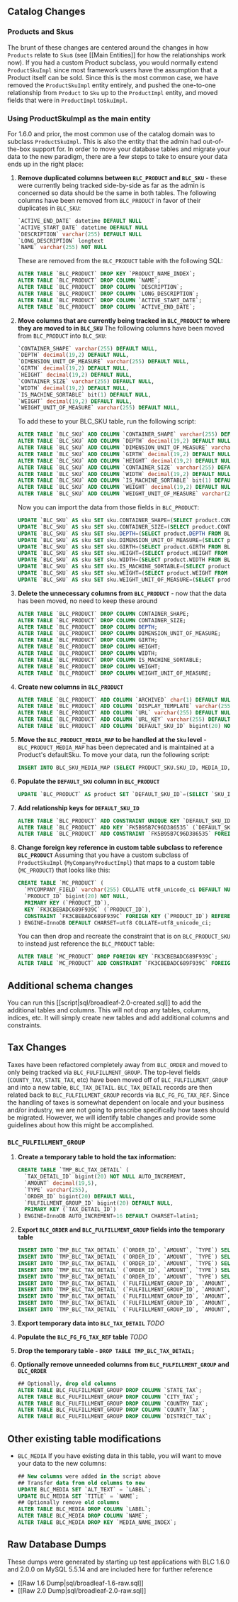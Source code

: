 ## Catalog Changes
### Products and Skus
The brunt of these changes are centered around the changes in how `Products` relate to `Sku`s (see [[Main Entities]] for how the relationships work now).  If you had a custom Product subclass, you would normally extend `ProductSkuImpl` since most framework users have the assumption that a Product itself can be sold.  Since this is the most common case, we have removed the `ProductSkuImpl` entity entirely, and pushed the one-to-one relationship from `Product` to `Sku` up to the `ProductImpl` entity, and moved fields that were in `ProductImpl` to`SkuImpl`.

### Using ProductSkuImpl as the main entity
For 1.6.0 and prior, the most common use of the catalog domain was to subclass `ProductSkuImpl`. This is also the entity that the admin had out-of-the-box support for.  In order to move your database tables and migrate your data to the new paradigm, there are a few steps to take to ensure your data ends up in the right place:

1.  **Remove duplicated columns between `BLC_PRODUCT` and `BLC_SKU`** - these were currently being tracked side-by-side as far as the admin is concerned so data should be the same in both tables.
    The following columns have been removed from `BLC_PRODUCT` in favor of their duplicates in `BLC_SKU`:
    ```sql
    `ACTIVE_END_DATE` datetime DEFAULT NULL
    `ACTIVE_START_DATE` datetime DEFAULT NULL
    `DESCRIPTION` varchar(255) DEFAULT NULL
    `LONG_DESCRIPTION` longtext
    `NAME` varchar(255) NOT NULL
    ```
    These are removed from the `BLC_PRODUCT` table with the following SQL:
    ```sql
    ALTER TABLE `BLC_PRODUCT` DROP KEY `PRODUCT_NAME_INDEX`;
    ALTER TABLE `BLC_PRODUCT` DROP COLUMN `NAME`;
    ALTER TABLE `BLC_PRODUCT` DROP COLUMN `DESCRIPTION`;
    ALTER TABLE `BLC_PRODUCT` DROP COLUMN `LONG_DESCRIPTION`;
    ALTER TABLE `BLC_PRODUCT` DROP COLUMN `ACTIVE_START_DATE`;
    ALTER TABLE `BLC_PRODUCT` DROP COLUMN `ACTIVE_END_DATE`;
    ```

2.  **Move columns that are currently being tracked in `BLC_PRODUCT` to where they are moved to in `BLC_SKU`**
    The following columns have been moved from `BLC_PRODUCT` into `BLC_SKU`:
    ```sql
    `CONTAINER_SHAPE` varchar(255) DEFAULT NULL,
    `DEPTH` decimal(19,2) DEFAULT NULL,
    `DIMENSION_UNIT_OF_MEASURE` varchar(255) DEFAULT NULL,
    `GIRTH` decimal(19,2) DEFAULT NULL,
    `HEIGHT` decimal(19,2) DEFAULT NULL,
    `CONTAINER_SIZE` varchar(255) DEFAULT NULL,
    `WIDTH` decimal(19,2) DEFAULT NULL,
    `IS_MACHINE_SORTABLE` bit(1) DEFAULT NULL,
    `WEIGHT` decimal(19,2) DEFAULT NULL,
    `WEIGHT_UNIT_OF_MEASURE` varchar(255) DEFAULT NULL,
    ```
    To add these to your BLC_SKU table, run the following script:
    ```sql
    ALTER TABLE `BLC_SKU` ADD COLUMN `CONTAINER_SHAPE` varchar(255) DEFAULT NULL;
    ALTER TABLE `BLC_SKU` ADD COLUMN `DEPTH` decimal(19,2) DEFAULT NULL;
    ALTER TABLE `BLC_SKU` ADD COLUMN `DIMENSION_UNIT_OF_MEASURE` varchar(255) DEFAULT NULL;
    ALTER TABLE `BLC_SKU` ADD COLUMN `GIRTH` decimal(19,2) DEFAULT NULL;
    ALTER TABLE `BLC_SKU` ADD COLUMN `HEIGHT` decimal(19,2) DEFAULT NULL;
    ALTER TABLE `BLC_SKU` ADD COLUMN `CONTAINER_SIZE` varchar(255) DEFAULT NULL;
    ALTER TABLE `BLC_SKU` ADD COLUMN `WIDTH` decimal(19,2) DEFAULT NULL;
    ALTER TABLE `BLC_SKU` ADD COLUMN `IS_MACHINE_SORTABLE` bit(1) DEFAULT NULL;
    ALTER TABLE `BLC_SKU` ADD COLUMN `WEIGHT` decimal(19,2) DEFAULT NULL;
    ALTER TABLE `BLC_SKU` ADD COLUMN `WEIGHT_UNIT_OF_MEASURE` varchar(255) DEFAULT NULL;
    ```
    Now you can import the data from those fields in `BLC_PRODUCT`:
    ```sql
    UPDATE `BLC_SKU` AS sku SET sku.CONTAINER_SHAPE=(SELECT product.CONTAINER_SHAPE FROM BLC_PRODUCT AS product, BLC_PRODUCT_SKU WHERE BLC_PRODUCT_SKU.SKU_ID = sku.SKU_ID AND product.PRODUCT_ID = BLC_PRODUCT_SKU.PRODUCT_ID);
    UPDATE `BLC_SKU` AS sku SET sku.CONTAINER_SIZE=(SELECT product.CONTAINER_SIZE FROM BLC_PRODUCT AS product, BLC_PRODUCT_SKU WHERE BLC_PRODUCT_SKU.SKU_ID = sku.SKU_ID AND product.PRODUCT_ID = BLC_PRODUCT_SKU.PRODUCT_ID);
    UPDATE `BLC_SKU` AS sku SET sku.DEPTH=(SELECT product.DEPTH FROM BLC_PRODUCT AS product, BLC_PRODUCT_SKU WHERE BLC_PRODUCT_SKU.SKU_ID = sku.SKU_ID AND product.PRODUCT_ID = BLC_PRODUCT_SKU.PRODUCT_ID);
    UPDATE `BLC_SKU` AS sku SET sku.DIMENSION_UNIT_OF_MEASURE=(SELECT product.DIMENSION_UNIT_OF_MEASURE FROM BLC_PRODUCT AS product, BLC_PRODUCT_SKU WHERE BLC_PRODUCT_SKU.SKU_ID = sku.SKU_ID AND product.PRODUCT_ID = BLC_PRODUCT_SKU.PRODUCT_ID);
    UPDATE `BLC_SKU` AS sku SET sku.GIRTH=(SELECT product.GIRTH FROM BLC_PRODUCT AS product, BLC_PRODUCT_SKU WHERE BLC_PRODUCT_SKU.SKU_ID = sku.SKU_ID AND product.PRODUCT_ID = BLC_PRODUCT_SKU.PRODUCT_ID);
    UPDATE `BLC_SKU` AS sku SET sku.HEIGHT=(SELECT product.HEIGHT FROM BLC_PRODUCT AS product, BLC_PRODUCT_SKU WHERE BLC_PRODUCT_SKU.SKU_ID = sku.SKU_ID AND product.PRODUCT_ID = BLC_PRODUCT_SKU.PRODUCT_ID);
    UPDATE `BLC_SKU` AS sku SET sku.WIDTH=(SELECT product.WIDTH FROM BLC_PRODUCT AS product, BLC_PRODUCT_SKU WHERE BLC_PRODUCT_SKU.SKU_ID = sku.SKU_ID AND product.PRODUCT_ID = BLC_PRODUCT_SKU.PRODUCT_ID);
    UPDATE `BLC_SKU` AS sku SET sku.IS_MACHINE_SORTABLE=(SELECT product.IS_MACHINE_SORTABLE FROM BLC_PRODUCT AS product, BLC_PRODUCT_SKU WHERE BLC_PRODUCT_SKU.SKU_ID = sku.SKU_ID AND product.PRODUCT_ID = BLC_PRODUCT_SKU.PRODUCT_ID);
    UPDATE `BLC_SKU` AS sku SET sku.WEIGHT=(SELECT product.WEIGHT FROM BLC_PRODUCT AS product, BLC_PRODUCT_SKU WHERE BLC_PRODUCT_SKU.SKU_ID = sku.SKU_ID AND product.PRODUCT_ID = BLC_PRODUCT_SKU.PRODUCT_ID);
    UPDATE `BLC_SKU` AS sku SET sku.WEIGHT_UNIT_OF_MEASURE=(SELECT product.WEIGHT_UNIT_OF_MEASURE FROM BLC_PRODUCT AS product, BLC_PRODUCT_SKU WHERE BLC_PRODUCT_SKU.SKU_ID = sku.SKU_ID AND product.PRODUCT_ID = BLC_PRODUCT_SKU.PRODUCT_ID);
    ```

3.  **Delete the unnecessary columns from `BLC_PRODUCT`** - now that the data has been moved, no need to keep these around
    ```sql
    ALTER TABLE `BLC_PRODUCT` DROP COLUMN CONTAINER_SHAPE;
    ALTER TABLE `BLC_PRODUCT` DROP COLUMN CONTAINER_SIZE;
    ALTER TABLE `BLC_PRODUCT` DROP COLUMN DEPTH;
    ALTER TABLE `BLC_PRODUCT` DROP COLUMN DIMENSION_UNIT_OF_MEASURE;
    ALTER TABLE `BLC_PRODUCT` DROP COLUMN GIRTH;
    ALTER TABLE `BLC_PRODUCT` DROP COLUMN HEIGHT;
    ALTER TABLE `BLC_PRODUCT` DROP COLUMN WIDTH;
    ALTER TABLE `BLC_PRODUCT` DROP COLUMN IS_MACHINE_SORTABLE;
    ALTER TABLE `BLC_PRODUCT` DROP COLUMN WEIGHT;
    ALTER TABLE `BLC_PRODUCT` DROP COLUMN WEIGHT_UNIT_OF_MEASURE;
    ```

4.  **Create new columns in `BLC_PRODUCT`**
    ```sql
    ALTER TABLE `BLC_PRODUCT` ADD COLUMN `ARCHIVED` char(1) DEFAULT NULL;
    ALTER TABLE `BLC_PRODUCT` ADD COLUMN `DISPLAY_TEMPLATE` varchar(255) DEFAULT NULL;
    ALTER TABLE `BLC_PRODUCT` ADD COLUMN `URL` varchar(255) DEFAULT NULL;
    ALTER TABLE `BLC_PRODUCT` ADD COLUMN `URL_KEY` varchar(255) DEFAULT NULL;
    ALTER TABLE `BLC_PRODUCT` ADD COLUMN `DEFAULT_SKU_ID` bigint(20) NOT NULL;
    ```
5.  **Move the `BLC_PRODUCT_MEDIA_MAP` to be handled at the `Sku` level** - `BLC_PRODUCT_MEDIA_MAP` has been deprecated and is maintained at a Product's defaultSku.  To move your data, run the following script:
    ```sql
    INSERT INTO BLC_SKU_MEDIA_MAP (SELECT PRODUCT_SKU.SKU_ID, MEDIA_ID, MAP_KEY FROM BLC_PRODUCT_MEDIA_MAP AS PRODUCT_MEDIA_MAP, BLC_PRODUCT_SKU AS PRODUCT_SKU WHERE PRODUCT_MEDIA_MAP.BLC_PRODUCT_PRODUCT_ID = PRODUCT_SKU.PRODUCT_ID);
    ```

5.  **Populate the `DEFAULT_SKU` column in `BLC_PRODUCT`**
    ```sql
    UPDATE `BLC_PRODUCT` AS product SET `DEFAULT_SKU_ID`=(SELECT `SKU_ID` FROM `BLC_PRODUCT_SKU` WHERE BLC_PRODUCT_SKU.PRODUCT_ID = product.PRODUCT_ID);
    ```

6.  **Add relationship keys for `DEFAULT_SKU_ID`**
    ```sql
    ALTER TABLE `BLC_PRODUCT` ADD CONSTRAINT UNIQUE KEY `DEFAULT_SKU_ID` (`DEFAULT_SKU_ID`);
    ALTER TABLE `BLC_PRODUCT` ADD KEY `FK5B95B7C96D386535` (`DEFAULT_SKU_ID`);
    ALTER TABLE `BLC_PRODUCT` ADD CONSTRAINT `FK5B95B7C96D386535` FOREIGN KEY (`DEFAULT_SKU_ID`) REFERENCES `BLC_SKU` (`SKU_ID`);
    ```

7.  **Change foreign key reference in custom table subclass to reference `BLC_PRODUCT`**
    Assuming that you have a custom subclass of `ProductSkuImpl` (`MyCompanyProductImpl`) that maps to a custom table (`MC_PRODUCT`) that looks like this:
    ```sql
    CREATE TABLE `MC_PRODUCT` (
      `MYCOMPANY_FIELD` varchar(255) COLLATE utf8_unicode_ci DEFAULT NULL,
      `PRODUCT_ID` bigint(20) NOT NULL,
      PRIMARY KEY (`PRODUCT_ID`),
      KEY `FK3CBEBADC689F939C` (`PRODUCT_ID`),
      CONSTRAINT `FK3CBEBADC689F939C` FOREIGN KEY (`PRODUCT_ID`) REFERENCES `BLC_PRODUCT_SKU` (`PRODUCT_ID`)
    ) ENGINE=InnoDB DEFAULT CHARSET=utf8 COLLATE=utf8_unicode_ci;
    ```
    You can then drop and recreate the constraint that is on `BLC_PRODUCT_SKU` to instead just reference the `BLC_PRODUCT` table:
    ```sql
    ALTER TABLE `MC_PRODUCT` DROP FOREIGN KEY `FK3CBEBADC689F939C`;
    ALTER TABLE `MC_PRODUCT` ADD CONSTRAINT `FK3CBEBADC689F939C` FOREIGN KEY (`PRODUCT_ID`) REFERENCES `BLC_PRODUCT` (`PRODUCT_ID`);
    ```

## Additional schema changes
You can run this [[script|sql/broadleaf-2.0-created.sql]] to add the additional tables and columns.  This will not drop any tables, columns, indices, etc.  It will simply create new tables and add additional columns and constraints.

## Tax Changes
Taxes have been refactored completely away from `BLC_ORDER` and moved to only being tracked via `BLC_FULFILLMENT_GROUP`. The top-level fields (`COUNTY_TAX`, `STATE_TAX`, etc) have been moved off of `BLC_FULFILLMENT_GROUP` and into a new table, `BLC_TAX_DETAIL`.  `BLC_TAX_DETAIL` records are then related back to `BLC_FULFILLMENT_GROUP` records via `BLC_FG_FG_TAX_REF`.  Since the handling of taxes is somewhat dependent on locale and your business and/or industry, we are not going to prescribe specifically how taxes should be migrated.  However, we will identify table changes and provide some guidelines about how this might be accomplished.
### `BLC_FULFILLMENT_GROUP`
1.  **Create a temporary table to hold the tax information:**
    ```sql
    CREATE TABLE `TMP_BLC_TAX_DETAIL` (
      `TAX_DETAIL_ID` bigint(20) NOT NULL AUTO_INCREMENT,
      `AMOUNT` decimal(19,5),
      `TYPE` varchar(255),
      `ORDER_ID` bigint(20) DEFAULT NULL,
      `FULFILLMENT_GROUP_ID` bigint(20) DEFAULT NULL,
      PRIMARY KEY (`TAX_DETAIL_ID`)
    ) ENGINE=InnoDB AUTO_INCREMENT=16 DEFAULT CHARSET=latin1;
    ```

3.  **Export `BLC_ORDER` and `BLC_FULFILLMENT_GROUP` fields into the temporary table**
    ```sql
    INSERT INTO `TMP_BLC_TAX_DETAIL` (`ORDER_ID`, `AMOUNT`, `TYPE`) SELECT ORDER_ID, COUNTY_TAX, 'COUNTY' FROM BLC_ORDER;
    INSERT INTO `TMP_BLC_TAX_DETAIL` (`ORDER_ID`, `AMOUNT`, `TYPE`) SELECT ORDER_ID, CITY_TAX, 'CITY' FROM BLC_ORDER;
    INSERT INTO `TMP_BLC_TAX_DETAIL` (`ORDER_ID`, `AMOUNT`, `TYPE`) SELECT ORDER_ID, COUNTRY_TAX, 'COUNTRY' FROM BLC_ORDER;
    INSERT INTO `TMP_BLC_TAX_DETAIL` (`ORDER_ID`, `AMOUNT`, `TYPE`) SELECT ORDER_ID, DISTRICT_TAX, 'DISTRICT' FROM BLC_ORDER;
    INSERT INTO `TMP_BLC_TAX_DETAIL` (`ORDER_ID`, `AMOUNT`, `TYPE`) SELECT ORDER_ID, STATE_TAX, 'STATE' FROM BLC_ORDER;
    INSERT INTO `TMP_BLC_TAX_DETAIL` (`FULFILLMENT_GROUP_ID`, `AMOUNT`, `TYPE`) SELECT FULFILLMENT_GROUP_ID, COUNTY_TAX, 'COUNTY' FROM BLC_FULFILLMENT_GROUP;
    INSERT INTO `TMP_BLC_TAX_DETAIL` (`FULFILLMENT_GROUP_ID`, `AMOUNT`, `TYPE`) SELECT FULFILLMENT_GROUP_ID, CITY_TAX, 'CITY' FROM BLC_FULFILLMENT_GROUP;
    INSERT INTO `TMP_BLC_TAX_DETAIL` (`FULFILLMENT_GROUP_ID`, `AMOUNT`, `TYPE`) SELECT FULFILLMENT_GROUP_ID, COUNTRY_TAX, 'COUNTRY' FROM BLC_FULFILLMENT_GROUP;
    INSERT INTO `TMP_BLC_TAX_DETAIL` (`FULFILLMENT_GROUP_ID`, `AMOUNT`, `TYPE`) SELECT FULFILLMENT_GROUP_ID, DISTRICT_TAX, 'DISTRICT' FROM BLC_FULFILLMENT_GROUP;
    INSERT INTO `TMP_BLC_TAX_DETAIL` (`FULFILLMENT_GROUP_ID`, `AMOUNT`, `TYPE`) SELECT FULFILLMENT_GROUP_ID, STATE_TAX, 'STATE' FROM BLC_FULFILLMENT_GROUP;
    ```
3.  **Export temporary data into `BLC_TAX_DETAIL`**
    _TODO_
4. **Populate the `BLC_FG_FG_TAX_REF` table**
    _TODO_
5. **Drop the temporary table - `DROP TABLE TMP_BLC_TAX_DETAIL;`**

6. **Optionally remove unneeded columns from `BLC_FULFILLMENT_GROUP` and `BLC_ORDER`**
    ```sql
    ## Optionally, drop old columns
    ALTER TABLE BLC_FULFILLMENT_GROUP DROP COLUMN `STATE_TAX`;
    ALTER TABLE BLC_FULFILLMENT_GROUP DROP COLUMN `CITY_TAX`;
    ALTER TABLE BLC_FULFILLMENT_GROUP DROP COLUMN `COUNTRY_TAX`;
    ALTER TABLE BLC_FULFILLMENT_GROUP DROP COLUMN `COUNTY_TAX`;
    ALTER TABLE BLC_FULFILLMENT_GROUP DROP COLUMN `DISTRICT_TAX`;
    ```

## Other existing table modifications
* `BLC_MEDIA`
    If you have existing data in this table, you will want to move your data to the new columns:
    ```sql
    ## New columns were added in the script above
    ## Transfer data from old columns to new
    UPDATE BLC_MEDIA SET `ALT_TEXT` = `LABEL`;
    UPDATE BLC_MEDIA SET `TITLE` = `NAME`;
    ## Optionally remove old columns
    ALTER TABLE BLC_MEDIA DROP COLUMN `LABEL`;
    ALTER TABLE BLC_MEDIA DROP COLUMN `NAME`;
    ALTER TABLE BLC_MEDIA DROP KEY `MEDIA_NAME_INDEX`;
    ```

## Raw Database Dumps
These dumps were generated by starting up test applications with BLC 1.6.0 and 2.0.0 on MySQL 5.5.14 and are included here for further reference
* [[Raw 1.6 Dump|sql/broadleaf-1.6-raw.sql]]
* [[Raw 2.0 Dump|sql/broadleaf-2.0-raw.sql]]